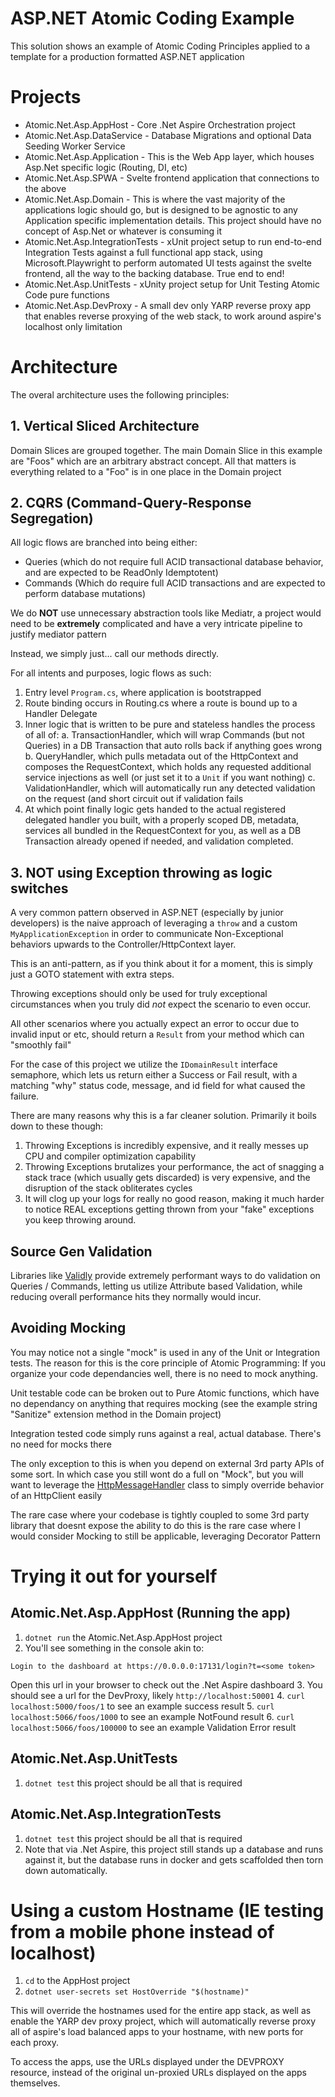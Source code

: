 # ASP.NET Atomic Coding Example

This solution shows an example of Atomic Coding Principles applied to a template for a production formatted ASP.NET application

# Projects
* Atomic.Net.Asp.AppHost - Core .Net Aspire Orchestration project
* Atomic.Net.Asp.DataService - Database Migrations and optional Data Seeding Worker Service
* Atomic.Net.Asp.Application - This is the Web App layer, which houses Asp.Net specific logic (Routing, DI, etc)
* Atomic.Net.Asp.SPWA - Svelte frontend application that connections to the above
* Atomic.Net.Asp.Domain - This is where the vast majority of the applications logic should go, but is designed to be agnostic to any Application specific implementation details. This project should have no concept of Asp.Net or whatever is consuming it
* Atomic.Net.Asp.IntegrationTests - xUnit project setup to run end-to-end Integration Tests against a full functional app stack, using Microsoft.Playwright to perform automated UI tests against the svelte frontend, all the way to the backing database. True end to end!
* Atomic.Net.Asp.UnitTests - xUnity project setup for Unit Testing Atomic Code pure functions
* Atomic.Net.Asp.DevProxy - A small dev only YARP reverse proxy app that enables reverse proxying of the web stack, to work around aspire's localhost only limitation

# Architecture 
The overal architecture uses the following principles:

## 1. Vertical Sliced Architecture
Domain Slices are grouped together. The main Domain Slice in this example are "Foos" which are an arbitrary abstract concept. All that matters is everything related to a "Foo" is in one place in the Domain project

## 2. CQRS (Command-Query-Response Segregation)
All logic flows are branched into being either: 
* Queries (which do not require full ACID transactional database behavior, and are expected to be ReadOnly Idemptotent)
* Commands (Which do require full ACID transactions and are expected to perform database mutations)

We do **NOT** use unnecessary abstraction tools like Mediatr, a project would need to be **extremely** complicated and have a very intricate pipeline to justify mediator pattern

Instead, we simply just... call our methods directly.

For all intents and purposes, logic flows as such:

1. Entry level `Program.cs`, where application is bootstrapped
2. Route binding occurs in Routing.cs where a route is bound up to a Handler Delegate
3. Inner logic that is written to be pure and stateless handles the process of all of:
    a. TransactionHandler, which will wrap Commands (but not Queries) in a DB Transaction that auto rolls back if anything goes wrong
    b. QueryHandler, which pulls metadata out of the HttpContext and composes the RequestContext, which holds any requested additional service injections as well (or just set it to a `Unit` if you want nothing)
    c. ValidationHandler, which will automatically run any detected validation on the request (and short circuit out if validation fails
4. At which point finally logic gets handed to the actual registered delegated handler you built, with a properly scoped DB, metadata, services all bundled in the RequestContext for you, as well as a DB Transaction already opened if needed, and validation completed. 

## 3. NOT using Exception throwing as logic switches
A very common pattern observed in ASP.NET (especially by junior developers) is the naive approach of leveraging a `throw` and a custom `MyApplicationException` in order to communicate Non-Exceptional behaviors upwards to the Controller/HttpContext layer.

This is an anti-pattern, as if you think about it for a moment, this is simply just a GOTO statement with extra steps.

Throwing exceptions should only be used for truly exceptional circumstances when you truly did *not* expect the scenario to even occur.

All other scenarios where you actually expect an error to occur due to invalid input or etc, should return a `Result` from your method which can "smoothly fail"

For the case of this project we utilize the `IDomainResult` interface semaphore, which lets us return either a Success or Fail result, with a matching "why" status code, message, and id field for what caused the failure.

There are many reasons why this is a far cleaner solution. Primarily it boils down to these though:

1. Throwing Exceptions is incredibly expensive, and it really messes up CPU and compiler optimization capability
2. Throwing Exceptions brutalizes your performance, the act of snagging a stack trace (which usually gets discarded) is very expensive, and the disruption of the stack obliterates cycles
3. It will clog up your logs for really no good reason, making it much harder to notice REAL exceptions getting thrown from your "fake" exceptions you keep throwing around.

## Source Gen Validation
Libraries like [Validly](https://github.com/Hookyns/validly) provide extremely performant ways to do validation on Queries / Commands, letting us utilize Attribute based Validation, while reducing overall performance hits they normally would incur.

## Avoiding Mocking
You may notice not a single "mock" is used in any of the Unit or Integration tests. The reason for this is the core principle of Atomic Programming: If you organize your code dependancies well, there is no need to mock anything.

Unit testable code can be broken out to Pure Atomic functions, which have no dependancy on anything that requires mocking (see the example string "Sanitize" extension method in the Domain project)

Integration tested code simply runs against a real, actual database. There's no need for mocks there

The only exception to this is when you depend on external 3rd party APIs of some sort. In which case you still wont do a full on "Mock", but you will want to leverage the [HttpMessageHandler](https://learn.microsoft.com/en-us/dotnet/api/system.net.http.httpmessagehandler?view=net-9.0) class to simply override behavior of an HttpClient easily

The rare case where your codebase is tightly coupled to some 3rd party library that doesnt expose the ability to do this is the rare case where I would consider Mocking to still be applicable, leveraging Decorator Pattern

# Trying it out for yourself

## Atomic.Net.Asp.AppHost (Running the app)
1. `dotnet run` the Atomic.Net.Asp.AppHost project
2. You'll see something in the console akin to:

```
Login to the dashboard at https://0.0.0.0:17131/login?t=<some token>
```

Open this url in your browser to check out the .Net Aspire dashboard
3. You should see a url for the DevProxy, likely `http://localhost:50001`
4. `curl localhost:5000/foos/1` to see an example success result
5. `curl localhost:5066/foos/1000` to see an example NotFound result
6. `curl localhost:5066/foos/100000` to see an example Validation Error result

## Atomic.Net.Asp.UnitTests
1. `dotnet test` this project should be all that is required

## Atomic.Net.Asp.IntegrationTests
1. `dotnet test` this project should be all that is required
2. Note that via .Net Aspire, this project still stands up a database and runs against it, but the database runs in docker and gets scaffolded then torn down automatically.

# Using a custom Hostname (IE testing from a mobile phone instead of localhost)

1. `cd` to the AppHost project
2. `dotnet user-secrets set HostOverride "$(hostname)"`

This will override the hostnames used for the entire app stack, as well as enable the YARP dev proxy project, which will automatically reverse proxy all of aspire's load balanced apps to your hostname, with new ports for each proxy.

To access the apps, use the URLs displayed under the DEVPROXY resource, instead of the original un-proxied URLs displayed on the apps themselves.
